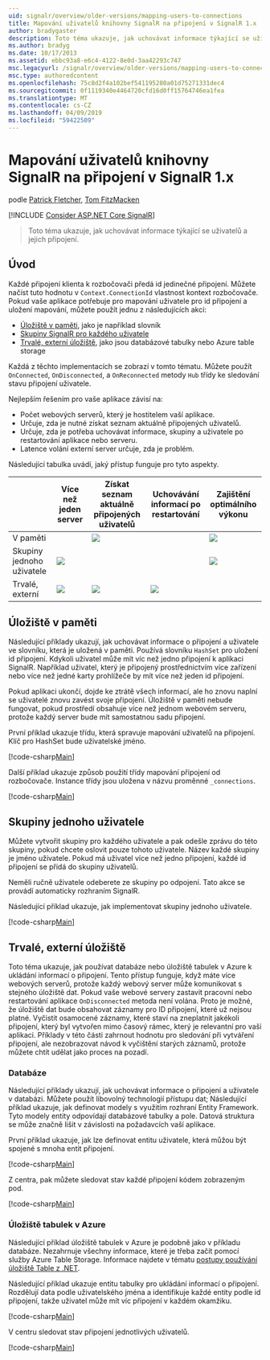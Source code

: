```yaml
---
uid: signalr/overview/older-versions/mapping-users-to-connections
title: Mapování uživatelů knihovny SignalR na připojení v SignalR 1.x | Dokumentace Microsoftu
author: bradygaster
description: Toto téma ukazuje, jak uchovávat informace týkající se uživatelů a jejich připojení.
ms.author: bradyg
ms.date: 10/17/2013
ms.assetid: ebbc93a8-e6c4-4122-8e0d-3aa42293c747
msc.legacyurl: /signalr/overview/older-versions/mapping-users-to-connections
msc.type: authoredcontent
ms.openlocfilehash: 75c8d2f4a102bef541195280a01d75271331dec4
ms.sourcegitcommit: 0f1119340e4464720cfd16d0ff15764746ea1fea
ms.translationtype: MT
ms.contentlocale: cs-CZ
ms.lasthandoff: 04/09/2019
ms.locfileid: "59422509"
---
```

# <a name="mapping-signalr-users-to-connections-in-signalr-1x"></a>Mapování uživatelů knihovny SignalR na připojení v SignalR 1.x

podle [Patrick Fletcher](https://github.com/pfletcher), [Tom FitzMacken](https://github.com/tfitzmac)

[!INCLUDE [Consider ASP.NET Core SignalR](~/includes/signalr/signalr-version-disambiguation.md)]

> Toto téma ukazuje, jak uchovávat informace týkající se uživatelů a jejich připojení.


## <a name="introduction"></a>Úvod

Každé připojení klienta k rozbočovači předá id jedinečné připojení. Můžete načíst tuto hodnotu v `Context.ConnectionId` vlastnost kontext rozbočovače. Pokud vaše aplikace potřebuje pro mapování uživatele pro id připojení a uložení mapování, můžete použít jednu z následujících akcí:

- [Úložiště v paměti](#inmemory), jako je například slovník
- [Skupiny SignalR pro každého uživatele](#groups)
- [Trvalé, externí úložiště](#database), jako jsou databázové tabulky nebo Azure table storage

Každá z těchto implementacích se zobrazí v tomto tématu. Můžete použít `OnConnected`, `OnDisconnected`, a `OnReconnected` metody `Hub` třídy ke sledování stavu připojení uživatele.

Nejlepším řešením pro vaše aplikace závisí na:

- Počet webových serverů, který je hostitelem vaší aplikace.
- Určuje, zda je nutné získat seznam aktuálně připojených uživatelů.
- Určuje, zda je potřeba uchovávat informace, skupiny a uživatele po restartování aplikace nebo serveru.
- Latence volání externí server určuje, zda je problém.

Následující tabulka uvádí, jaký přístup funguje pro tyto aspekty.

|  | Více než jeden server | Získat seznam aktuálně připojených uživatelů | Uchovávání informací po restartování | Zajištění optimálního výkonu |
| --- | --- | --- | --- | --- |
| V paměti |  | ![](mapping-users-to-connections/_static/image1.png) |  | ![](mapping-users-to-connections/_static/image2.png) |
| Skupiny jednoho uživatele | ![](mapping-users-to-connections/_static/image3.png) |  |  | ![](mapping-users-to-connections/_static/image4.png) |
| Trvalé, externí | ![](mapping-users-to-connections/_static/image5.png) | ![](mapping-users-to-connections/_static/image6.png) | ![](mapping-users-to-connections/_static/image7.png) |  |

<a id="inmemory"></a>

## <a name="in-memory-storage"></a>Úložiště v paměti

Následující příklady ukazují, jak uchovávat informace o připojení a uživatele ve slovníku, která je uložená v paměti. Používá slovníku `HashSet` pro uložení id připojení. Kdykoli uživatel může mít víc než jedno připojení k aplikaci SignalR. Například uživatel, který je připojený prostřednictvím více zařízení nebo více než jedné karty prohlížeče by mít více než jeden id připojení.

Pokud aplikaci ukončí, dojde ke ztrátě všech informací, ale ho znovu naplní se uživatelé znovu zavést svoje připojení. Úložiště v paměti nebude fungovat, pokud prostředí obsahuje více než jednom webovém serveru, protože každý server bude mít samostatnou sadu připojení.

První příklad ukazuje třídu, která spravuje mapování uživatelů na připojení. Klíč pro HashSet bude uživatelské jméno.

[!code-csharp[Main](mapping-users-to-connections/samples/sample1.cs)]

Další příklad ukazuje způsob použití třídy mapování připojení od rozbočovače. Instance třídy jsou uložena v názvu proměnné `_connections`.

[!code-csharp[Main](mapping-users-to-connections/samples/sample2.cs)]

<a id="groups"></a>

## <a name="single-user-groups"></a>Skupiny jednoho uživatele

Můžete vytvořit skupiny pro každého uživatele a pak odešle zprávu do této skupiny, pokud chcete oslovit pouze tohoto uživatele. Název každé skupiny je jméno uživatele. Pokud má uživatel více než jedno připojení, každé id připojení se přidá do skupiny uživatelů.

Neměli ručně uživatele odeberete ze skupiny po odpojení. Tato akce se provádí automaticky rozhraním SignalR.

Následující příklad ukazuje, jak implementovat skupiny jednoho uživatele.

[!code-csharp[Main](mapping-users-to-connections/samples/sample3.cs)]

<a id="database"></a>

## <a name="permanent-external-storage"></a>Trvalé, externí úložiště

Toto téma ukazuje, jak používat databáze nebo úložiště tabulek v Azure k ukládání informací o připojení. Tento přístup funguje, když máte více webových serverů, protože každý webový server může komunikovat s stejného úložiště dat. Pokud vaše webové servery zastavit pracovní nebo restartování aplikace `OnDisconnected` metoda není volána. Proto je možné, že úložiště dat bude obsahovat záznamy pro ID připojení, které už nejsou platné. Vyčistit osamocené záznamy, které staví na zneplatnit jakékoli připojení, který byl vytvořen mimo časový rámec, který je relevantní pro vaši aplikaci. Příklady v této části zahrnout hodnotu pro sledování při vytváření připojení, ale nezobrazovat návod k vyčištění starých záznamů, protože můžete chtít udělat jako proces na pozadí.

### <a name="database"></a>Databáze

Následující příklady ukazují, jak uchovávat informace o připojení a uživatele v databázi. Můžete použít libovolný technologií přístupu dat; Následující příklad ukazuje, jak definovat modely s využitím rozhraní Entity Framework. Tyto modely entity odpovídají databázové tabulky a pole. Datová struktura se může značně lišit v závislosti na požadavcích vaší aplikace.

První příklad ukazuje, jak lze definovat entitu uživatele, která můžou být spojené s mnoha entit připojení.

[!code-csharp[Main](mapping-users-to-connections/samples/sample4.cs)]

Z centra, pak můžete sledovat stav každé připojení kódem zobrazeným pod.

[!code-csharp[Main](mapping-users-to-connections/samples/sample5.cs)]

### <a name="azure-table-storage"></a>Úložiště tabulek v Azure

Následující příklad úložiště tabulek v Azure je podobně jako v příkladu databáze. Nezahrnuje všechny informace, které je třeba začít pomocí služby Azure Table Storage. Informace najdete v tématu [postupy používání úložiště Table z .NET](https://azure.microsoft.com/documentation/articles/storage-dotnet-how-to-use-tables/).

Následující příklad ukazuje entitu tabulky pro ukládání informací o připojení. Rozdělují data podle uživatelského jména a identifikuje každé entity podle id připojení, takže uživatel může mít víc připojení v každém okamžiku.

[!code-csharp[Main](mapping-users-to-connections/samples/sample6.cs)]

V centru sledovat stav připojení jednotlivých uživatelů.

[!code-csharp[Main](mapping-users-to-connections/samples/sample7.cs)]
